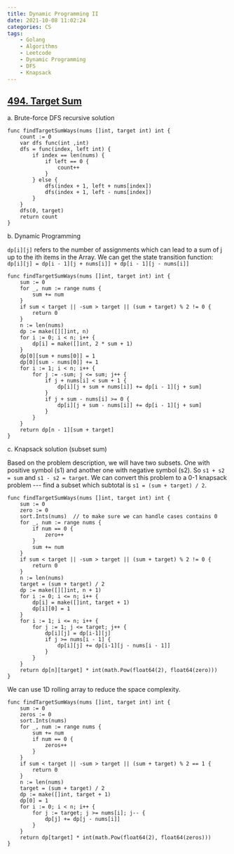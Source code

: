 ```yaml
---
title: Dynamic Programming II
date: 2021-10-08 11:02:24
categories: CS
tags:
    - Golang
    - Algorithms
    - Leetcode
    - Dynamic Programming
    - DFS
    - Knapsack
---
```


## [494. Target Sum](https://leetcode.com/problems/target-sum/)

a. Brute-force DFS recursive solution

```golang
func findTargetSumWays(nums []int, target int) int {
    count := 0
    var dfs func(int ,int)
    dfs = func(index, left int) {
        if index == len(nums) {
            if left == 0 {
                count++
            }
        } else {
            dfs(index + 1, left + nums[index])
            dfs(index + 1, left - nums[index])
        }
    }
    dfs(0, target)
    return count
}
```

b. Dynamic Programming

`dp[i][j]` refers to the number of assignments which can lead to a sum of j up to the ith items in the Array. We can get the state transition function: `dp[i][j] = dp[i - 1][j + nums[i]] + dp[i - 1][j - nums[i]]`

```golang
func findTargetSumWays(nums []int, target int) int {
    sum := 0
    for _, num := range nums {
        sum += num
    }
    if sum < target || -sum > target || (sum + target) % 2 != 0 {
        return 0
    }
    n := len(nums)
    dp := make([][]int, n)
    for i := 0; i < n; i++ {
        dp[i] = make([]int, 2 * sum + 1)
    }
    dp[0][sum + nums[0]] = 1
    dp[0][sum - nums[0]] += 1
    for i := 1; i < n; i++ {
        for j := -sum; j <= sum; j++ {
            if j + nums[i] < sum + 1 {
                dp[i][j + sum + nums[i]] += dp[i - 1][j + sum]
            }   
            if j + sum - nums[i] >= 0 {
                dp[i][j + sum - nums[i]] += dp[i - 1][j + sum]   
            }
        }
    }
    return dp[n - 1][sum + target]
}
```

c. Knapsack solution (subset sum)

Based on the problem description, we will have two subsets. One with positive symbol (s1) and another one with negative symbol (s2).  So `s1 + s2 = sum`  and `s1 - s2 = target`. We can convert this problem to a 0-1 knapsack problem --- find a subset which subtotal is `s1 = (sum + target) / 2`.

```golang
func findTargetSumWays(nums []int, target int) int {
    sum := 0
    zero := 0
    sort.Ints(nums)  // to make sure we can handle cases contains 0
    for _, num := range nums {
        if num == 0 {
            zero++
        }
        sum += num
    }
    if sum < target || -sum > target || (sum + target) % 2 != 0 {
        return 0
    }
    n := len(nums)
    target = (sum + target) / 2
    dp := make([][]int, n + 1)
    for i := 0; i <= n; i++ {
        dp[i] = make([]int, target + 1)
        dp[i][0] = 1
    }
    for i := 1; i <= n; i++ {
        for j := 1; j <= target; j++ {
            dp[i][j] = dp[i-1][j]
            if j >= nums[i - 1] {
                dp[i][j] += dp[i-1][j - nums[i - 1]]
            }
        }
    }
    return dp[n][target] * int(math.Pow(float64(2), float64(zero)))
}
```

We can use 1D rolling array to reduce the space complexity.

```golang
func findTargetSumWays(nums []int, target int) int {
    sum := 0
    zeros := 0
    sort.Ints(nums)
    for _, num := range nums {
        sum += num
        if num == 0 {
            zeros++
        }
    }
    if sum < target || -sum > target || (sum + target) % 2 == 1 {
        return 0
    }
    n := len(nums)
    target = (sum + target) / 2
    dp := make([]int, target + 1)
    dp[0] = 1
    for i := 0; i < n; i++ {
        for j := target; j >= nums[i]; j-- {
            dp[j] += dp[j - nums[i]]
        }
    }
    return dp[target] * int(math.Pow(float64(2), float64(zeros)))
}
```
